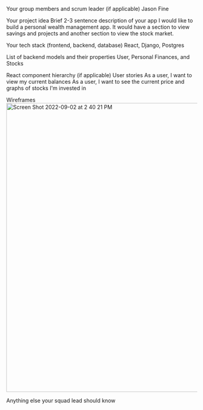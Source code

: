 Your group members and scrum leader (if applicable)
Jason Fine

Your project idea
Brief 2-3 sentence description of your app
I would like to build a personal wealth management app. It would have a section to view savings and projects and another section to view the stock market.

Your tech stack (frontend, backend, database)
React, Django, Postgres

List of backend models and their properties
User, Personal Finances, and Stocks

React component hierarchy (if applicable)
User stories
As a user, I want to view my current balances
As a user, I want to see the current price and graphs of stocks I'm invested in

Wireframes
<img width="761" alt="Screen Shot 2022-09-02 at 2 40 21 PM" src="https://media.git.generalassemb.ly/user/36363/files/67f13fae-11bd-4624-8c8c-4b943e8a0d2f">

Anything else your squad lead should know
